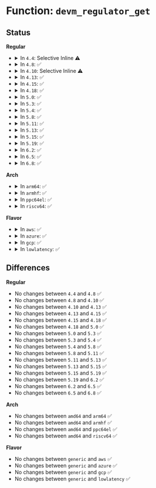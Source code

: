 # Function: <code>devm_regulator_get</code>

## Status
<b>Regular</b>
<ul>
<li>
<details>
<summary>In <code>4.4</code>: Selective Inline ⚠️</summary>

```c
struct regulator *devm_regulator_get(struct device *dev, const char *id);
```

**Collision:** Unique Global

**Inline:** Selective

**Transformation:** False

**Instances:**

```
In drivers/regulator/devres.c (ffffffff814de950)
Location: drivers/regulator/devres.c:75
Inline: True
Inline callers:
  - drivers/regulator/devres.c:devm_regulator_bulk_get
Direct callers:
  - drivers/tty/serial/sccnxp.c:sccnxp_probe
  - drivers/usb/phy/phy-generic.c:usb_phy_gen_create_phy
```
**Symbols:**

```
ffffffff814de950-ffffffff814de962: devm_regulator_get (STB_GLOBAL)
```
</details>
</li>
<li>
<details>
<summary>In <code>4.8</code>: ✅</summary>

```c
struct regulator *devm_regulator_get(struct device *dev, const char *id);
```

**Collision:** Unique Global

**Inline:** No

**Transformation:** False

**Instances:**

```
In drivers/regulator/devres.c (ffffffff8152fae0)
Location: drivers/regulator/devres.c:75
Inline: False
Direct callers:
  - drivers/tty/serial/sccnxp.c:sccnxp_probe
```
**Symbols:**

```
ffffffff8152fae0-ffffffff8152faf2: devm_regulator_get (STB_GLOBAL)
```
</details>
</li>
<li>
<details>
<summary>In <code>4.10</code>: Selective Inline ⚠️</summary>

```c
struct regulator *devm_regulator_get(struct device *dev, const char *id);
```

**Collision:** Unique Global

**Inline:** Selective

**Transformation:** False

**Instances:**

```
In drivers/regulator/devres.c (ffffffff8155c4a7)
Location: drivers/regulator/devres.c:75
Inline: True
Inline callers:
  - drivers/regulator/devres.c:devm_regulator_bulk_get
Direct callers:
  - drivers/tty/serial/sccnxp.c:sccnxp_probe
  - drivers/input/touchscreen/elants_i2c.c:elants_i2c_probe
  - drivers/input/touchscreen/elants_i2c.c:elants_i2c_probe
```
**Symbols:**

```
ffffffff8155c140-ffffffff8155c152: devm_regulator_get (STB_GLOBAL)
```
</details>
</li>
<li>
<details>
<summary>In <code>4.13</code>: ✅</summary>

```c
struct regulator *devm_regulator_get(struct device *dev, const char *id);
```

**Collision:** Unique Global

**Inline:** No

**Transformation:** False

**Instances:**

```
In drivers/regulator/devres.c (ffffffff81570bc0)
Location: drivers/regulator/devres.c:56
Inline: False
Direct callers:
  - drivers/tty/serial/sccnxp.c:sccnxp_probe
  - drivers/input/touchscreen/elants_i2c.c:elants_i2c_probe
  - drivers/input/touchscreen/elants_i2c.c:elants_i2c_probe
```
**Symbols:**

```
ffffffff81570bc0-ffffffff81570bd2: devm_regulator_get (STB_GLOBAL)
```
</details>
</li>
<li>
<details>
<summary>In <code>4.15</code>: ✅</summary>

```c
struct regulator *devm_regulator_get(struct device *dev, const char *id);
```

**Collision:** Unique Global

**Inline:** No

**Transformation:** False

**Instances:**

```
In drivers/regulator/devres.c (ffffffff815d4e60)
Location: drivers/regulator/devres.c:56
Inline: False
Direct callers:
  - drivers/tty/serial/sccnxp.c:sccnxp_probe
  - drivers/input/touchscreen/elants_i2c.c:elants_i2c_probe
  - drivers/input/touchscreen/elants_i2c.c:elants_i2c_probe
```
**Symbols:**

```
ffffffff815d4e60-ffffffff815d4e72: devm_regulator_get (STB_GLOBAL)
```
</details>
</li>
<li>
<details>
<summary>In <code>4.18</code>: ✅</summary>

```c
struct regulator *devm_regulator_get(struct device *dev, const char *id);
```

**Collision:** Unique Global

**Inline:** No

**Transformation:** False

**Instances:**

```
In drivers/regulator/devres.c (ffffffff8160dc60)
Location: drivers/regulator/devres.c:56
Inline: False
Direct callers:
  - drivers/tty/serial/sccnxp.c:sccnxp_probe
  - drivers/input/touchscreen/elants_i2c.c:elants_i2c_probe
  - drivers/input/touchscreen/elants_i2c.c:elants_i2c_probe
```
**Symbols:**

```
ffffffff8160dc60-ffffffff8160dc72: devm_regulator_get (STB_GLOBAL)
```
</details>
</li>
<li>
<details>
<summary>In <code>5.0</code>: ✅</summary>

```c
struct regulator *devm_regulator_get(struct device *dev, const char *id);
```

**Collision:** Unique Global

**Inline:** No

**Transformation:** False

**Instances:**

```
In drivers/regulator/devres.c (ffffffff8162a780)
Location: drivers/regulator/devres.c:56
Inline: False
Direct callers:
  - drivers/tty/serial/sccnxp.c:sccnxp_probe
  - drivers/input/touchscreen/elants_i2c.c:elants_i2c_probe
  - drivers/input/touchscreen/elants_i2c.c:elants_i2c_probe
```
**Symbols:**

```
ffffffff8162a780-ffffffff8162a792: devm_regulator_get (STB_GLOBAL)
```
</details>
</li>
<li>
<details>
<summary>In <code>5.3</code>: ✅</summary>

```c
struct regulator *devm_regulator_get(struct device *dev, const char *id);
```

**Collision:** Unique Global

**Inline:** No

**Transformation:** False

**Instances:**

```
In drivers/regulator/devres.c (ffffffff8165e340)
Location: drivers/regulator/devres.c:51
Inline: False
Direct callers:
  - drivers/tty/serial/sccnxp.c:sccnxp_probe
  - drivers/input/touchscreen/elants_i2c.c:elants_i2c_probe
  - drivers/input/touchscreen/elants_i2c.c:elants_i2c_probe
```
**Symbols:**

```
ffffffff8165e340-ffffffff8165e352: devm_regulator_get (STB_GLOBAL)
```
</details>
</li>
<li>
<details>
<summary>In <code>5.4</code>: ✅</summary>

```c
struct regulator *devm_regulator_get(struct device *dev, const char *id);
```

**Collision:** Unique Global

**Inline:** No

**Transformation:** False

**Instances:**

```
In drivers/regulator/devres.c (ffffffff81680ab0)
Location: drivers/regulator/devres.c:51
Inline: False
Direct callers:
  - drivers/tty/serial/sccnxp.c:sccnxp_probe
  - drivers/input/touchscreen/elants_i2c.c:elants_i2c_probe
  - drivers/input/touchscreen/elants_i2c.c:elants_i2c_probe
```
**Symbols:**

```
ffffffff81680ab0-ffffffff81680ac2: devm_regulator_get (STB_GLOBAL)
```
</details>
</li>
<li>
<details>
<summary>In <code>5.8</code>: ✅</summary>

```c
struct regulator *devm_regulator_get(struct device *dev, const char *id);
```

**Collision:** Unique Global

**Inline:** No

**Transformation:** False

**Instances:**

```
In drivers/regulator/devres.c (ffffffff81731c30)
Location: drivers/regulator/devres.c:51
Inline: False
Direct callers:
  - drivers/tty/serial/sccnxp.c:sccnxp_probe
  - drivers/usb/dwc2/platform.c:dwc2_driver_probe
  - drivers/input/touchscreen/elants_i2c.c:elants_i2c_probe
  - drivers/input/touchscreen/elants_i2c.c:elants_i2c_probe
```
**Symbols:**

```
ffffffff81731c30-ffffffff81731c42: devm_regulator_get (STB_GLOBAL)
```
</details>
</li>
<li>
<details>
<summary>In <code>5.11</code>: ✅</summary>

```c
struct regulator *devm_regulator_get(struct device *dev, const char *id);
```

**Collision:** Unique Global

**Inline:** No

**Transformation:** False

**Instances:**

```
In drivers/regulator/devres.c (ffffffff8174dd50)
Location: drivers/regulator/devres.c:51
Inline: False
Direct callers:
  - drivers/tty/serial/sccnxp.c:sccnxp_probe
  - drivers/usb/dwc2/platform.c:dwc2_driver_probe
  - drivers/input/touchscreen/elants_i2c.c:elants_i2c_probe
  - drivers/input/touchscreen/elants_i2c.c:elants_i2c_probe
```
**Symbols:**

```
ffffffff8174dd50-ffffffff8174dd62: devm_regulator_get (STB_GLOBAL)
```
</details>
</li>
<li>
<details>
<summary>In <code>5.13</code>: ✅</summary>

```c
struct regulator *devm_regulator_get(struct device *dev, const char *id);
```

**Collision:** Unique Global

**Inline:** No

**Transformation:** False

**Instances:**

```
In drivers/regulator/devres.c (ffffffff817318d0)
Location: drivers/regulator/devres.c:51
Inline: False
Direct callers:
  - drivers/tty/serial/sccnxp.c:sccnxp_probe
  - drivers/usb/dwc2/platform.c:dwc2_driver_probe
  - drivers/input/touchscreen/elants_i2c.c:elants_i2c_probe
  - drivers/input/touchscreen/elants_i2c.c:elants_i2c_probe
```
**Symbols:**

```
ffffffff817318d0-ffffffff817318e2: devm_regulator_get (STB_GLOBAL)
```
</details>
</li>
<li>
<details>
<summary>In <code>5.15</code>: ✅</summary>

```c
struct regulator *devm_regulator_get(struct device *dev, const char *id);
```

**Collision:** Unique Global

**Inline:** No

**Transformation:** False

**Instances:**

```
In drivers/regulator/devres.c (ffffffff817b1980)
Location: drivers/regulator/devres.c:51
Inline: False
Direct callers:
  - drivers/tty/serial/sccnxp.c:sccnxp_probe
  - drivers/usb/dwc2/platform.c:dwc2_driver_probe
  - drivers/input/touchscreen/elants_i2c.c:elants_i2c_probe
  - drivers/input/touchscreen/elants_i2c.c:elants_i2c_probe
```
**Symbols:**

```
ffffffff817b1980-ffffffff817b1992: devm_regulator_get (STB_GLOBAL)
```
</details>
</li>
<li>
<details>
<summary>In <code>5.19</code>: ✅</summary>

```c
struct regulator *devm_regulator_get(struct device *dev, const char *id);
```

**Collision:** Unique Global

**Inline:** No

**Transformation:** False

**Instances:**

```
In drivers/regulator/devres.c (ffffffff818ed110)
Location: drivers/regulator/devres.c:51
Inline: False
Direct callers:
  - drivers/tty/serial/sccnxp.c:sccnxp_probe
  - drivers/usb/dwc2/platform.c:dwc2_driver_probe
  - drivers/input/touchscreen/elants_i2c.c:elants_i2c_probe
  - drivers/input/touchscreen/elants_i2c.c:elants_i2c_probe
```
**Symbols:**

```
ffffffff818ed110-ffffffff818ed12c: devm_regulator_get (STB_GLOBAL)
```
</details>
</li>
<li>
<details>
<summary>In <code>6.2</code>: ✅</summary>

```c
struct regulator *devm_regulator_get(struct device *dev, const char *id);
```

**Collision:** Unique Global

**Inline:** No

**Transformation:** False

**Instances:**

```
In drivers/regulator/devres.c (ffffffff81a445d0)
Location: drivers/regulator/devres.c:51
Inline: False
Direct callers:
  - drivers/tty/serial/sccnxp.c:sccnxp_probe
  - drivers/usb/dwc2/platform.c:dwc2_driver_probe
  - drivers/input/touchscreen/elants_i2c.c:elants_i2c_probe
  - drivers/input/touchscreen/elants_i2c.c:elants_i2c_probe
```
**Symbols:**

```
ffffffff81a445d0-ffffffff81a445ec: devm_regulator_get (STB_GLOBAL)
```
</details>
</li>
<li>
<details>
<summary>In <code>6.5</code>: ✅</summary>

```c
struct regulator *devm_regulator_get(struct device *dev, const char *id);
```

**Collision:** Unique Global

**Inline:** No

**Transformation:** False

**Instances:**

```
In drivers/regulator/devres.c (ffffffff81a8e780)
Location: drivers/regulator/devres.c:51
Inline: False
Direct callers:
  - drivers/tty/serial/sccnxp.c:sccnxp_probe
  - drivers/usb/dwc2/platform.c:dwc2_driver_probe
  - drivers/input/touchscreen/elants_i2c.c:elants_i2c_probe
  - drivers/input/touchscreen/elants_i2c.c:elants_i2c_probe
```
**Symbols:**

```
ffffffff81a8e780-ffffffff81a8e79c: devm_regulator_get (STB_GLOBAL)
```
</details>
</li>
<li>
<details>
<summary>In <code>6.8</code>: ✅</summary>

```c
struct regulator *devm_regulator_get(struct device *dev, const char *id);
```

**Collision:** Unique Global

**Inline:** No

**Transformation:** False

**Instances:**

```
In drivers/regulator/devres.c (ffffffff81ae0ff0)
Location: drivers/regulator/devres.c:51
Inline: False
Direct callers:
  - drivers/tty/serial/sccnxp.c:sccnxp_probe
  - drivers/usb/dwc2/platform.c:dwc2_driver_probe
  - drivers/input/touchscreen/elants_i2c.c:elants_i2c_probe
  - drivers/input/touchscreen/elants_i2c.c:elants_i2c_probe
```
**Symbols:**

```
ffffffff81ae0ff0-ffffffff81ae100c: devm_regulator_get (STB_GLOBAL)
```
</details>
</li>
</ul>
<b>Arch</b>
<ul>
<li>
<details>
<summary>In <code>arm64</code>: ✅</summary>

```c
struct regulator *devm_regulator_get(struct device *dev, const char *id);
```

**Collision:** Unique Global

**Inline:** No

**Transformation:** False

**Instances:**

```
In drivers/regulator/devres.c (ffff80001084a6e0)
Location: drivers/regulator/devres.c:51
Inline: False
Direct callers:
  - drivers/pci/controller/dwc/pcie-qcom.c:qcom_pcie_get_resources_1_0_0
  - drivers/tty/serial/sccnxp.c:sccnxp_probe
  - drivers/ata/libahci_platform.c:ahci_platform_get_resources
  - drivers/ata/libahci_platform.c:ahci_platform_get_resources
```
**Symbols:**

```
ffff80001084a6e0-ffff80001084a718: devm_regulator_get (STB_GLOBAL)
```
</details>
</li>
<li>
<details>
<summary>In <code>armhf</code>: ✅</summary>

```c
struct regulator *devm_regulator_get(struct device *dev, const char *id);
```

**Collision:** Unique Global

**Inline:** No

**Transformation:** False

**Instances:**

```
In drivers/regulator/devres.c (c0953d0c)
Location: drivers/regulator/devres.c:51
Inline: False
Direct callers:
  - drivers/pci/controller/dwc/pcie-qcom.c:qcom_pcie_get_resources_1_0_0
  - drivers/clk/tegra/clk-dfll.c:tegra_dfll_register
  - drivers/clk/tegra/clk-tegra124-dfll-fcpu.c:tegra124_dfll_fcpu_probe
  - drivers/soc/imx/gpc.c:imx_gpc_probe
  - drivers/tty/serial/sccnxp.c:sccnxp_probe
  - drivers/ata/libahci_platform.c:ahci_platform_get_resources
  - drivers/ata/libahci_platform.c:ahci_platform_get_resources
  - drivers/usb/phy/phy-generic.c:usb_phy_gen_create_phy
  - sound/soc/soc-dapm.c:snd_soc_dapm_new_control_unlocked
```
**Symbols:**

```
c0953d0c-c0953d2c: devm_regulator_get (STB_GLOBAL)
```
</details>
</li>
<li>
<details>
<summary>In <code>ppc64el</code>: ✅</summary>

```c
struct regulator *devm_regulator_get(struct device *dev, const char *id);
```

**Collision:** Unique Global

**Inline:** No

**Transformation:** False

**Instances:**

```
In drivers/regulator/devres.c (c0000000008e7ef0)
Location: drivers/regulator/devres.c:51
Inline: False
Direct callers:
  - drivers/tty/serial/sccnxp.c:sccnxp_probe
```
**Symbols:**

```
c0000000008e7ef0-c0000000008e7f08: devm_regulator_get (STB_GLOBAL)
```
</details>
</li>
<li>
<details>
<summary>In <code>riscv64</code>: ✅</summary>

```c
struct regulator *devm_regulator_get(struct device *dev, const char *id);
```

**Collision:** Unique Global

**Inline:** No

**Transformation:** False

**Instances:**

```
In drivers/regulator/devres.c (ffffffe00052a3de)
Location: drivers/regulator/devres.c:51
Inline: False
Direct callers:
  - drivers/tty/serial/sccnxp.c:sccnxp_probe
```
**Symbols:**

```
ffffffe00052a3de-ffffffe00052a412: devm_regulator_get (STB_GLOBAL)
```
</details>
</li>
</ul>
<b>Flavor</b>
<ul>
<li>
<details>
<summary>In <code>aws</code>: ✅</summary>

```c
struct regulator *devm_regulator_get(struct device *dev, const char *id);
```

**Collision:** Unique Global

**Inline:** No

**Transformation:** False

**Instances:**

```
In drivers/regulator/devres.c (ffffffff81646530)
Location: drivers/regulator/devres.c:51
Inline: False
Direct callers:
  - drivers/tty/serial/sccnxp.c:sccnxp_probe
```
**Symbols:**

```
ffffffff81646530-ffffffff81646542: devm_regulator_get (STB_GLOBAL)
```
</details>
</li>
<li>
<details>
<summary>In <code>azure</code>: ✅</summary>

```c
struct regulator *devm_regulator_get(struct device *dev, const char *id);
```

**Collision:** Unique Global

**Inline:** No

**Transformation:** False

**Instances:**

```
In drivers/regulator/devres.c (ffffffff81626990)
Location: drivers/regulator/devres.c:51
Inline: False
Direct callers:
  - drivers/tty/serial/sccnxp.c:sccnxp_probe
```
**Symbols:**

```
ffffffff81626990-ffffffff816269a2: devm_regulator_get (STB_GLOBAL)
```
</details>
</li>
<li>
<details>
<summary>In <code>gcp</code>: ✅</summary>

```c
struct regulator *devm_regulator_get(struct device *dev, const char *id);
```

**Collision:** Unique Global

**Inline:** No

**Transformation:** False

**Instances:**

```
In drivers/regulator/devres.c (ffffffff816748f0)
Location: drivers/regulator/devres.c:51
Inline: False
Direct callers:
  - drivers/tty/serial/sccnxp.c:sccnxp_probe
  - drivers/input/touchscreen/elants_i2c.c:elants_i2c_probe
  - drivers/input/touchscreen/elants_i2c.c:elants_i2c_probe
```
**Symbols:**

```
ffffffff816748f0-ffffffff81674902: devm_regulator_get (STB_GLOBAL)
```
</details>
</li>
<li>
<details>
<summary>In <code>lowlatency</code>: ✅</summary>

```c
struct regulator *devm_regulator_get(struct device *dev, const char *id);
```

**Collision:** Unique Global

**Inline:** No

**Transformation:** False

**Instances:**

```
In drivers/regulator/devres.c (ffffffff8168ef50)
Location: drivers/regulator/devres.c:51
Inline: False
Direct callers:
  - drivers/tty/serial/sccnxp.c:sccnxp_probe
  - drivers/input/touchscreen/elants_i2c.c:elants_i2c_probe
  - drivers/input/touchscreen/elants_i2c.c:elants_i2c_probe
```
**Symbols:**

```
ffffffff8168ef50-ffffffff8168ef62: devm_regulator_get (STB_GLOBAL)
```
</details>
</li>
</ul>

## Differences
<b>Regular</b>
<ul>
<li>
No changes between <code>4.4</code> and <code>4.8</code> ✅
</li>
<li>
No changes between <code>4.8</code> and <code>4.10</code> ✅
</li>
<li>
No changes between <code>4.10</code> and <code>4.13</code> ✅
</li>
<li>
No changes between <code>4.13</code> and <code>4.15</code> ✅
</li>
<li>
No changes between <code>4.15</code> and <code>4.18</code> ✅
</li>
<li>
No changes between <code>4.18</code> and <code>5.0</code> ✅
</li>
<li>
No changes between <code>5.0</code> and <code>5.3</code> ✅
</li>
<li>
No changes between <code>5.3</code> and <code>5.4</code> ✅
</li>
<li>
No changes between <code>5.4</code> and <code>5.8</code> ✅
</li>
<li>
No changes between <code>5.8</code> and <code>5.11</code> ✅
</li>
<li>
No changes between <code>5.11</code> and <code>5.13</code> ✅
</li>
<li>
No changes between <code>5.13</code> and <code>5.15</code> ✅
</li>
<li>
No changes between <code>5.15</code> and <code>5.19</code> ✅
</li>
<li>
No changes between <code>5.19</code> and <code>6.2</code> ✅
</li>
<li>
No changes between <code>6.2</code> and <code>6.5</code> ✅
</li>
<li>
No changes between <code>6.5</code> and <code>6.8</code> ✅
</li>
</ul>
<b>Arch</b>
<ul>
<li>
No changes between <code>amd64</code> and <code>arm64</code> ✅
</li>
<li>
No changes between <code>amd64</code> and <code>armhf</code> ✅
</li>
<li>
No changes between <code>amd64</code> and <code>ppc64el</code> ✅
</li>
<li>
No changes between <code>amd64</code> and <code>riscv64</code> ✅
</li>
</ul>
<b>Flavor</b>
<ul>
<li>
No changes between <code>generic</code> and <code>aws</code> ✅
</li>
<li>
No changes between <code>generic</code> and <code>azure</code> ✅
</li>
<li>
No changes between <code>generic</code> and <code>gcp</code> ✅
</li>
<li>
No changes between <code>generic</code> and <code>lowlatency</code> ✅
</li>
</ul>

